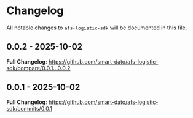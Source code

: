 # Changelog

All notable changes to `afs-logistic-sdk` will be documented in this file.

## 0.0.2 - 2025-10-02

**Full Changelog**: https://github.com/smart-dato/afs-logistic-sdk/compare/0.0.1...0.0.2

## 0.0.1 - 2025-10-02

**Full Changelog**: https://github.com/smart-dato/afs-logistic-sdk/commits/0.0.1
